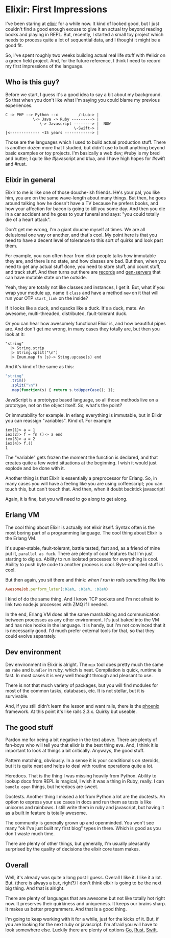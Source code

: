 # Elixir: First Impressions

I've been staring at [elixir](http://elixir-lang.org) for a while now.
It kind of looked good, but I just couldn't find a good enough excuse to
give it an actual try beyond reading books and playing in REPL. But,
recently, I started a small toy project which needs to process quite a lot
of sequential data, and I thought it might be a good fit.

So, I've spent roughly two weeks building actual real life stuff with
#elixir on a green field project. And, for the future reference, I
think I need to record my first impressions of the language.

## Who is this guy?

Before we start, I guess it's a good idea to say a bit about my
background. So that when you don't like what I'm saying you could blame
my previous experiences.

```
C -> PHP --> Python --x         /-Lua-> |
            \-> Java -> Ruby ---------> |
               \-> Javascript --------> |  NOW
                              \-Swift-> |
|<------------- ~15 years ------------> |
```

Those are the languages which I used to build actual production stuff.
There is another dozen more that I studied, but didn't use to built
anything beyond basic examples or toy projects. I'm basically a web dev;
#ruby is my bred and butter; I quite like #javascript and #lua,
and I have high hopes for #swift and #rust.

## Elixir in general

Elixir to me is like one of those douche-ish friends. He's your
pal, you like him, you are on the same wave-length about many things.
But then, he goes around talking how he doesn't have a TV because he
prefers books, and how your affection for bacon is going to kill you
some day. And then you die in a car accident and he goes to your funeral
and says: "you could totally die of a heart attack".

Don't get me wrong, I'm a giant douche myself at times. We are all
delusional one way or another, and that's cool. My point here is that
you need to have a decent level of tolerance to this sort of quirks
and look past them.

For example, you can often hear from elixir people talks how immutable
they are, and there is no state, and how classes are bad. But then, when
you need to get any actual stuff done, you need to store stuff, and count
stuff, and track stuff. And then turns out there are
[records](http://elixir-lang.org/docs/v1.0/elixir/Record.html) and
[gen-servers](http://elixir-lang.org/docs/v1.0/elixir/GenServer.html)
that can have mutable state on the outside.

Yeah, they are totally not like classes and instances, I get it. But,
what if you wrap your module up, name it `class` and have a method `new`
on it that will run your OTP `start_link` on the inside?

If it looks like a duck, and quacks like a duck. It's a duck, mate.
An awesome, multi-threaded, distributed, fault-tolerant duck.

Or you can hear how awesomely functional Elixir is, and how beautiful
pipes are. And don't get me wrong, in many cases they totally are,
but then you look at it:

```
"string"
  |> String.strip
  |> String.split("\n")
  |> Enum.map fn (s)-> Sting.upcase(s) end
```

And it's kind of the same as this:

```js
"string"
  .trim()
  .split("\n")
  .map(function(s) { return s.toUpperCase(); });
```

JavaScript is a prototype based language, so all those methods live
on a prototype, not on the object itself. So, what's the point?

Or immutability for example. In erlang everything is immutable, but
in Elixir you can reassign "variables". Kind of. For example

```
iex(1)> a = 1
iex(2)> f = fn ()-> a end
iex(3)> a = 2
iex(4)> f.()
1
```

The "variable" gets frozen the moment the function is declared, and
that creates quite a few weird situations at the beginning. I wish
it would just explode and be done with it.

Another thing is that Elixir is essentially a preprocessor for Erlang.
So, in many cases you will have a feeling like you are using coffeescript;
you can touch this, but can't touch that. And then, when it doubt
backtick javascript!

Again, it is fine, but you will need to go along to get along.

## Erlang VM

The cool thing about Elixir is actually not elixir itself. Syntax often
is the most boring part of a programming language. The cool thing about
Elixir is the Erlang VM.

It's super-stable, fault-tolerant, battle tested, fast and, as a friend
of mine put it, `parallel as fuck`. There are plenty of cool features
that I'm just starting to dig up. Ability to run isolated processes
for everything is cool. Ability to push byte code to another process
is cool. Byte-compiled stuff is cool.

But then again, you sit there and think: _when I run in rails something
like this_

```ruby
AwesomeJob.perform_later(:blah, :blah, :blah)
```

I kind of do the same thing. And I know TCP sockets and I'm not afraid to
link two node.js processes with ZMQ if I needed.

In the end, Erlang VM does all the same marshalizing and communication
between processes as any other environment. It's just baked into
the VM and has nice hooks in the language. It is handy, but I'm
not convinced that it is necessarily good. I'd much prefer external
tools for that, so that they could evolve separately.

## Dev environment

Dev environment in Elixir is alright. The `mix` tool does pretty much
the same as `rake` and `bundler` in ruby, which is neat. Compilation
is quick, runtime is fast. In most cases it is very well thought
through and pleasant to use.

There is not that much variety of packages, but you will find modules
for most of the common tasks, databases, etc. It is not stellar,
but it is survivable.

And, if you still didn't learn the lesson and want rails, there is the
[phoenix](http://www.phoenixframework.org) framework. At this point it's
like rails 2.3.x. Quirky but useable.

## The good stuff

Pardon me for being a bit negative in the text above. There are plenty
of fan-boys who will tell you that elixir is the best thing eva. And,
I think it is important to look at things a bit critically. Anyways,
the good stuff.

Pattern matching, obviously. In a sense it is your conditionals on
steroids, but it is quite neat and helps to deal with routine operations
quite a lot.

Heredocs. That is the thing I was missing heavily from Python. Ability
to lookup docs from REPL is magical, I wish it was a thing in Ruby,
really. I can `bundle open` things, but heredocs are sweet.

Doctests. Another thing I missed a lot from Python a lot are the doctests.
An option to express your use cases in docs and run them as tests is
like unicorns and rainbows. I still write them in ruby and javascript,
but having it as a built in feature is totally awesome.

The community is generally grown up and openminded. You won't see many
"ok I've just built my first blog" types in there. Which is good as you
don't waste much time.

There are plenty of other things, but generally, I'm usually pleasantly
surprised by the quality of decisions the elixir core team makes.

## Overall

Well, it's already was quite a long post I guess. Overall I like it.
I like it a lot. But. (there is always a `but`, right?) I don't think
elixir is going to be the next big thing. And that is alright.

There are plenty of languages that are awesome but not like totally
hot right now. It preserves their quirkiness and uniqueness. It keeps
our brains sharp. It makes us better programmers. And that is a good thing.

I'm going to keep working with it for a while, just for the kicks of
it. But, if you are looking for the next ruby or javascript. I'm
afraid you will have to look somewhere else. Luckily there
are plenty of options [Go](http://golang.org), [Rust](http://www.rust-lang.org),
[Swift](https://developer.apple.com/swift/).
